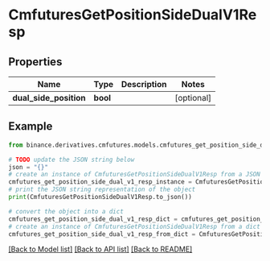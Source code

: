 # CmfuturesGetPositionSideDualV1Resp


## Properties

Name | Type | Description | Notes
------------ | ------------- | ------------- | -------------
**dual_side_position** | **bool** |  | [optional] 

## Example

```python
from binance.derivatives.cmfutures.models.cmfutures_get_position_side_dual_v1_resp import CmfuturesGetPositionSideDualV1Resp

# TODO update the JSON string below
json = "{}"
# create an instance of CmfuturesGetPositionSideDualV1Resp from a JSON string
cmfutures_get_position_side_dual_v1_resp_instance = CmfuturesGetPositionSideDualV1Resp.from_json(json)
# print the JSON string representation of the object
print(CmfuturesGetPositionSideDualV1Resp.to_json())

# convert the object into a dict
cmfutures_get_position_side_dual_v1_resp_dict = cmfutures_get_position_side_dual_v1_resp_instance.to_dict()
# create an instance of CmfuturesGetPositionSideDualV1Resp from a dict
cmfutures_get_position_side_dual_v1_resp_from_dict = CmfuturesGetPositionSideDualV1Resp.from_dict(cmfutures_get_position_side_dual_v1_resp_dict)
```
[[Back to Model list]](../README.md#documentation-for-models) [[Back to API list]](../README.md#documentation-for-api-endpoints) [[Back to README]](../README.md)


